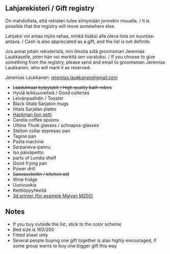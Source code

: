## Lahjarekisteri / Gift registry

On mahdollista, että rekisteri tulee siirtymään jonnekin muualle. / It is possible that the registry will move somewhere else.

Lahjaksi voi antaa myös rahaa, minkä lisäksi alla oleva lista on suuntaa-antava. / Cash is also appreciated as a gift, and the list is not definite.

Jos annat jotain rekisteristä, niin ilmoita siitä groomsman Jeremias Laukkaselle, joten hän voi merkitä sen varatuksi. / If you choose to give something from the registry, please send and email to groomsman Jeremias Laukkanen, who will mark it as reserved.

Jeremias Laukkanen: jeremias.laukkanen@gmail.com

- ~~Laadukkaat kylpytakit / High quality bath robes~~
- Hyviä leikkuuveitsiä / Good cutleries
- Leivänpaahdin / Toaster
- Black Iittala Sarjaton mugs
- Iittala Sarjalan plates
- [Hackman lion setti](http://www.hackman.fi/Tuotteet/Aterimet/Lion)
- Carelia coffee spoons
- Ultima Thule glasses / schnapss-glasses
- Stelton collar expresso pan
- Tagine pan
- Pasta machine
- Sarpaneva-pannu
- Iso päiväpeitto
- parts of Lundia shelf
- Good frying pan
- Power drill
- ~~Sauvasekoitin / kitchen aid~~
- Wine fridge
- Uunivuokia
- Keittiöpyyhkeitä
- [3d printer (for example Malyan M200)](https://hobbyking.com/en_us/malyan-metal-3d-printer-m200.html?___store=en_us)

## Notes

- If you buy outside the list, stick to the color scheme
- Bed size is 160/200
- Fitted sheet only
- Several people buying one gift together is also highly encouraged, if some group wants to buy one bigger gift this way
